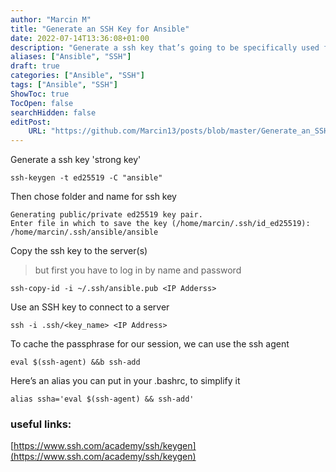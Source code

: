 ```yaml
---
author: "Marcin M"
title: "Generate an SSH Key for Ansible"
date: 2022-07-14T13:36:08+01:00
description: "Generate a ssh key that’s going to be specifically used for Ansible."
aliases: ["Ansible", "SSH"]
draft: true
categories: ["Ansible", "SSH"]
tags: ["Ansible", "SSH"]
ShowToc: true
TocOpen: false
searchHidden: false
editPost:
    URL: "https://github.com/Marcin13/posts/blob/master/Generate_an_SSH_Key_for_Ansible.md"
---
```

 Generate a ssh key 'strong key'

```shell
ssh-keygen -t ed25519 -C "ansible"
```
 
Then chose folder and name for ssh key
```shell
Generating public/private ed25519 key pair.
Enter file in which to save the key (/home/marcin/.ssh/id_ed25519): /home/marcin/.ssh/ansible/ansible
```

 Copy the ssh key to the server(s)
> but first you have to log in by name and password
```shell
ssh-copy-id -i ~/.ssh/ansible.pub <IP Adderss>
```

 Use an SSH key to connect to a server
```shell
ssh -i .ssh/<key_name> <IP Address>
```

 To cache the passphrase for our session, we can use the ssh agent
```shell
eval $(ssh-agent) &&b ssh-add
```

 Here’s an alias you can put in your .bashrc, to simplify it
```shell
alias ssha='eval $(ssh-agent) && ssh-add'
```
### useful links:
[https://www.ssh.com/academy/ssh/keygen](https://www.ssh.com/academy/ssh/keygen)